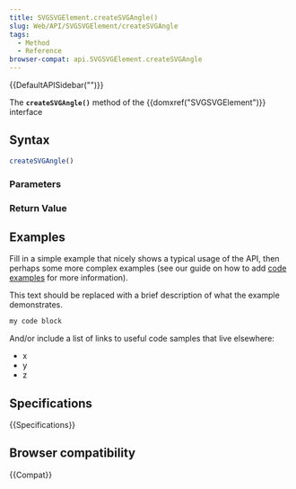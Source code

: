 ```yaml
---
title: SVGSVGElement.createSVGAngle()
slug: Web/API/SVGSVGElement/createSVGAngle
tags:
  - Method
  - Reference
browser-compat: api.SVGSVGElement.createSVGAngle
---
```

{{DefaultAPISidebar("")}}

The **`createSVGAngle()`** method of the {{domxref("SVGSVGElement")}} interface 

## Syntax

```js
createSVGAngle()
```

### Parameters



### Return Value



## Examples

Fill in a simple example that nicely shows a typical usage of the API, then perhaps some more complex examples (see our guide on how to add [code examples](/en-US/docs/MDN/Contribute/Structures/Code_examples) for more information).

This text should be replaced with a brief description of what the example demonstrates.

```js
my code block
```

And/or include a list of links to useful code samples that live elsewhere:

*   x
*   y
*   z

## Specifications

{{Specifications}}

## Browser compatibility

{{Compat}}


